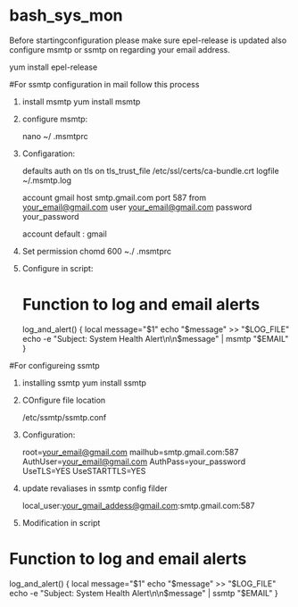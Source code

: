 # bash_sys_mon

Before startingconfiguration please make sure epel-release is updated
also configure msmtp or ssmtp on regarding your email address.


yum install epel-release



#For ssmtp configuration in mail follow this process

1. install msmtp
	 yum install msmtp

2. configure msmtp:

	nano ~/ .msmtprc
3. Configaration: 


	defaults
	auth           on
	tls            on
	tls_trust_file /etc/ssl/certs/ca-bundle.crt
	logfile        ~/.msmtp.log

	account gmail
	host           smtp.gmail.com
	port           587
	from           your_email@gmail.com
	user           your_email@gmail.com
	password       your_password

	account default : gmail

4. Set permission
	chomd 600 ~./ .msmtprc

5. Configure in script:

	# Function to log and email alerts
	log_and_alert() {
    		local message="$1"
    		echo "$message" >> "$LOG_FILE"
    echo -e "Subject: System Health Alert\n\n$message" | msmtp "$EMAIL"
}


#For configureing ssmtp

1. installing ssmtp 
	yum install ssmtp

2. COnfigure file location

	/etc/ssmtp/ssmtp.conf
3. Configuration:

	root=your_email@gmail.com
	mailhub=smtp.gmail.com:587
	AuthUser=your_email@gmail.com
	AuthPass=your_password
	UseTLS=YES
	UseSTARTTLS=YES

4. update revaliases in ssmtp config filder

	local_user:your_gmail_addess@gmail.com:smtp.gmail.com:587




5. Modification in script

# Function to log and email alerts
log_and_alert() {
    local message="$1"
    echo "$message" >> "$LOG_FILE"
    echo -e "Subject: System Health Alert\n\n$message" | ssmtp "$EMAIL"
}
